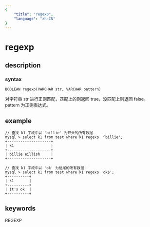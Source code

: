 ```yaml
---
{
    "title": "regexp",
    "language": "zh-CN"
}
---
```


<!-- 
Licensed to the Apache Software Foundation (ASF) under one
or more contributor license agreements.  See the NOTICE file
distributed with this work for additional information
regarding copyright ownership.  The ASF licenses this file
to you under the Apache License, Version 2.0 (the
"License"); you may not use this file except in compliance
with the License.  You may obtain a copy of the License at

  http://www.apache.org/licenses/LICENSE-2.0

Unless required by applicable law or agreed to in writing,
software distributed under the License is distributed on an
"AS IS" BASIS, WITHOUT WARRANTIES OR CONDITIONS OF ANY
KIND, either express or implied.  See the License for the
specific language governing permissions and limitations
under the License.
-->

# regexp
## description
### syntax

`BOOLEAN regexp(VARCHAR str, VARCHAR pattern)`

对字符串 str 进行正则匹配，匹配上的则返回 true，没匹配上则返回 false。pattern 为正则表达式。

## example

```
// 查找 k1 字段中以 'billie' 为开头的所有数据
mysql > select k1 from test where k1 regexp '^billie';
+--------------------+
| k1                 |
+--------------------+
| billie eillish     |
+--------------------+

// 查找 k1 字段中以 'ok' 为结尾的所有数据：
mysql > select k1 from test where k1 regexp 'ok$';
+----------+
| k1       |
+----------+
| It's ok  |
+----------+
```

## keywords
REGEXP
